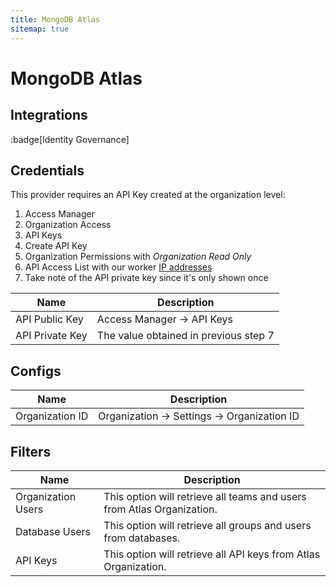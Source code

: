 ```yaml
---
title: MongoDB Atlas
sitemap: true
---
```


# MongoDB Atlas

## Integrations

:badge[Identity Governance]

## Credentials

This provider requires an API Key created at the organization level:

1. Access Manager
2. Organization Access
3. API Keys
4. Create API Key
5. Organization Permissions with *Organization Read Only*
6. API Access List with our worker [IP addresses](/organization/connectors#ip-addresses)
7. Take note of the API private key since it's only shown once

|Name|Description|
|---|---|
| API Public Key | Access Manager -> API Keys |
| API Private Key | The value obtained in previous step 7 |

## Configs

|Name|Description|
|---|---|
| Organization ID | Organization -> Settings -> Organization ID |

## Filters

|Name|Description|
|---|---|
| Organization Users | This option will retrieve all teams and users from Atlas Organization. |
| Database Users | This option will retrieve all groups and users from databases. |
| API Keys | This option will retrieve all API keys from Atlas Organization. |